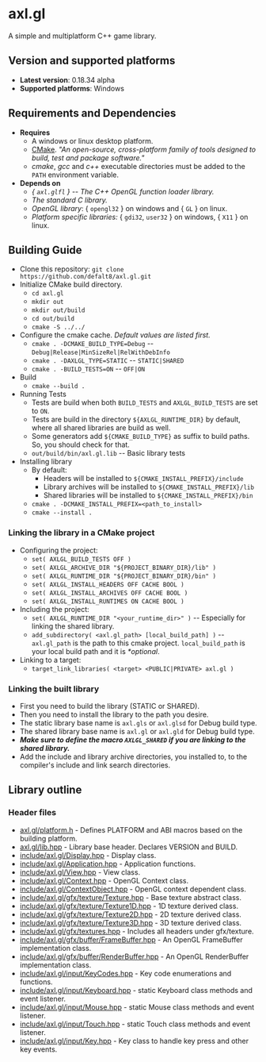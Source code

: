 
# axl.gl

A simple and multiplatform C++ game library.

## Version and supported platforms

- **Latest version**: 0.18.34 alpha
- **Supported platforms**: Windows

## Requirements and Dependencies

- **Requires**
  - A windows or linux desktop platform.
  - [CMake]("https://cmake.org/download"). *"An open-source, cross-platform family of tools designed to build, test and package software."*
  - *cmake*, *gcc* and *c++* executable directories must be added to the `PATH` environment variable.
- **Depends on**
  - *{ `axl.glfl` } -- The C++ OpenGL function loader library.*
  - *The standard C library.*
  - *OpenGL library*: { `opengl32` } on windows and { `GL` } on linux.
  - *Platform specific libraries:* { `gdi32`, `user32` } on windows, { `X11` } on linux.

## Building Guide

- Clone this repository: `git clone https://github.com/defalt8/axl.gl.git`
- Initialize CMake build directory.
  - `cd axl.gl`
  - `mkdir out`
  - `mkdir out/build`
  - `cd out/build`
  - `cmake -S ../../`
- Configure the cmake cache. *Default values are listed first.*
  - `cmake . -DCMAKE_BUILD_TYPE=Debug` -- `Debug|Release|MinSizeRel|RelWithDebInfo`
  - `cmake . -DAXLGL_TYPE=STATIC` -- `STATIC|SHARED`
  - `cmake . -BUILD_TESTS=ON` -- `OFF|ON`
- Build
  - `cmake --build .`
- Running Tests
  - Tests are build when both `BUILD_TESTS` and `AXLGL_BUILD_TESTS` are set to `ON`.
  - Tests are build in the directory `${AXLGL_RUNTIME_DIR}` by default, where all shared libraries are build as well.
  - Some generators add `${CMAKE_BUILD_TYPE}` as suffix to build paths. So, you should check for that.
  - `out/build/bin/axl.gl.lib` -- Basic library tests
- Installing library
  - By default:
    - Headers will be installed to `${CMAKE_INSTALL_PREFIX}/include`
    - Library archives will be installed to `${CMAKE_INSTALL_PREFIX}/lib`
    - Shared libraries will be installed to `${CMAKE_INSTALL_PREFIX}/bin`
  - `cmake . -DCMAKE_INSTALL_PREFIX=<path_to_install>`
  - `cmake --install .`

### Linking the library in a CMake project

- Configuring the project:
  - `set( AXLGL_BUILD_TESTS OFF )`
  - `set( AXLGL_ARCHIVE_DIR "${PROJECT_BINARY_DIR}/lib" )`
  - `set( AXLGL_RUNTIME_DIR "${PROJECT_BINARY_DIR}/bin" )`
  - `set( AXLGL_INSTALL_HEADERS OFF CACHE BOOL )`
  - `set( AXLGL_INSTALL_ARCHIVES OFF CACHE BOOL )`
  - `set( AXLGL_INSTALL_RUNTIMES ON CACHE BOOL )`
- Including the project:
  - `set( AXLGL_RUNTIME_DIR "<your_runtime_dir>" )` -- Especially for linking the shared library.
  - `add_subdirectory( <axl.gl_path> [local_build_path] )` -- `axl.gl_path` is the path to this cmake project. `local_build_path` is your local build path and it is *\*optional*.
- Linking to a target:
  - `target_link_libraries( <target> <PUBLIC|PRIVATE> axl.gl )`

### Linking the built library

- First you need to build the library (STATIC or SHARED).
- Then you need to install the library to the path you desire.
- The static library base name is `axl.gls` or `axl.glsd` for Debug build type.
- The shared library base name is `axl.gl` or `axl.gld` for Debug build type.
- ***Make sure to define the macro `AXLGL_SHARED` if you are linking to the shared library.***
- Add the include and library archive directories, you installed to, to the compiler's include and link search directories.

## Library outline

### Header files

- [axl.gl/platform.h]("include/axl.gl/platform.h") - Defines PLATFORM and ABI macros based on the building platform.
- [axl.gl/lib.hpp]("include/axl.gl/lib.hpp") - Library base header. Declares VERSION and BUILD.
- [include/axl.gl/Display.hpp]("include/axl.gl/Display.hpp") - Display class.
- [include/axl.gl/Application.hpp]("include/axl.gl/Application.hpp") - Application functions.
- [include/axl.gl/View.hpp]("include/axl.gl/View.hpp") - View class.
- [include/axl.gl/Context.hpp]("include/axl.gl/Context.hpp") - OpenGL Context class.
- [include/axl.gl/ContextObject.hpp]("include/axl.gl/ContextObject.hpp") - OpenGL context dependent class.
- [include/axl.gl/gfx/texture/Texture.hpp]("include/axl.gl/gfx/texture/Texture.hpp") - Base texture abstract class.
- [include/axl.gl/gfx/texture/Texture1D.hpp]("include/axl.gl/gfx/texture/Texture1D.hpp") - 1D texture derived class.
- [include/axl.gl/gfx/texture/Texture2D.hpp]("include/axl.gl/gfx/texture/Texture2D.hpp") - 2D texture derived class.
- [include/axl.gl/gfx/texture/Texture3D.hpp]("include/axl.gl/gfx/texture/Texture3D.hpp") - 3D texture derived class.
- [include/axl.gl/gfx/textures.hpp]("include/axl.gl/gfx/textures.hpp") - Includes all headers under gfx/texture.
- [include/axl.gl/gfx/buffer/FrameBuffer.hpp]("include/axl.gl/gfx/buffer/FrameBuffer.hpp") - An OpenGL FrameBuffer implementation class.
- [include/axl.gl/gfx/buffer/RenderBuffer.hpp]("include/axl.gl/gfx/buffer/RenderBuffer.hpp") - An OpenGL RenderBuffer implementation class.
- [include/axl.gl/input/KeyCodes.hpp]("include/axl.gl/input/KeyCodes.hpp") - Key code enumerations and functions.
- [include/axl.gl/input/Keyboard.hpp]("include/axl.gl/input/Keyboard.hpp") - static Keyboard class methods and event listener.
- [include/axl.gl/input/Mouse.hpp]("include/axl.gl/input/Mouse.hpp") - static Mouse class methods and event listener.
- [include/axl.gl/input/Touch.hpp]("include/axl.gl/input/Touch.hpp") - static Touch class methods and event listener.
- [include/axl.gl/input/Key.hpp]("include/axl.gl/input/Key.hpp") - Key class to handle key press and other key events.
